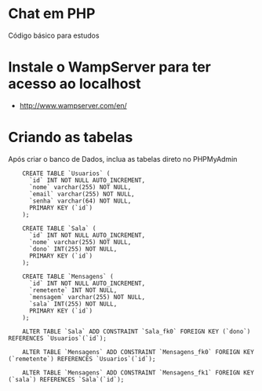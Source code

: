 # Chat em PHP

Código básico para estudos

# Instale o WampServer para ter acesso ao localhost 

* http://www.wampserver.com/en/

# Criando as tabelas

Após criar o banco de Dados, inclua as tabelas direto no PHPMyAdmin


        CREATE TABLE `Usuarios` (
          `id` INT NOT NULL AUTO_INCREMENT,
          `nome` varchar(255) NOT NULL,
          `email` varchar(255) NOT NULL,
          `senha` varchar(64) NOT NULL,
          PRIMARY KEY (`id`)
        );

        CREATE TABLE `Sala` (
          `id` INT NOT NULL AUTO_INCREMENT,
          `nome` varchar(255) NOT NULL,
          `dono` INT(255) NOT NULL,
          PRIMARY KEY (`id`)
        );

        CREATE TABLE `Mensagens` (
          `id` INT NOT NULL AUTO_INCREMENT,
          `remetente` INT NOT NULL,
          `mensagem` varchar(255) NOT NULL,
          `sala` INT(255) NOT NULL,
          PRIMARY KEY (`id`)
        );

        ALTER TABLE `Sala` ADD CONSTRAINT `Sala_fk0` FOREIGN KEY (`dono`) REFERENCES `Usuarios`(`id`);

        ALTER TABLE `Mensagens` ADD CONSTRAINT `Mensagens_fk0` FOREIGN KEY (`remetente`) REFERENCES `Usuarios`(`id`);

        ALTER TABLE `Mensagens` ADD CONSTRAINT `Mensagens_fk1` FOREIGN KEY (`sala`) REFERENCES `Sala`(`id`);
